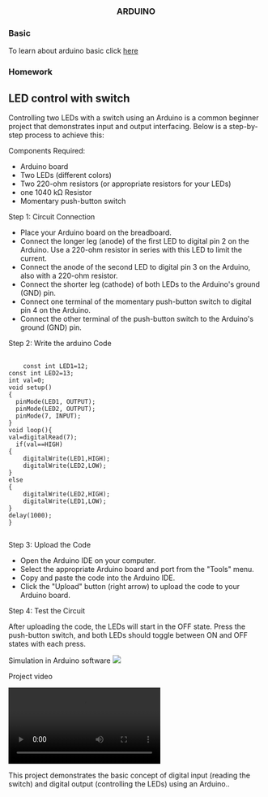 <h3 align="center">ARDUINO</h3>

### Basic
To learn about arduino basic click <a href="https://www.nexmaker.com/doc/5arduino/arduino_basic.html">here</a>

### Homework 
<h2>LED control with switch</h2>
Controlling two LEDs with a switch using an Arduino is a common beginner project that demonstrates input and output interfacing. Below is a step-by-step process to achieve this:

Components Required:

- Arduino board
- Two LEDs (different colors)<br>
- Two 220-ohm resistors (or appropriate resistors for your LEDs)
- one 1040 kΩ Resistor
- Momentary push-button switch

Step 1: Circuit Connection

- Place your Arduino board on the breadboard.
- Connect the longer leg (anode) of the first LED to digital pin 2 on the Arduino. Use a 220-ohm resistor in series with this LED to limit the current.
- Connect the anode of the second LED to digital pin 3 on the Arduino, also with a 220-ohm resistor.
- Connect the shorter leg (cathode) of both LEDs to the Arduino's ground (GND) pin.
- Connect one terminal of the momentary push-button switch to digital pin 4 on the Arduino.
- Connect the other terminal of the push-button switch to the Arduino's ground (GND) pin.

Step 2: Write the arduino Code
<pre>
    <Code>
    const int LED1=12;
const int LED2=13;
int val=0; 
void setup()
{ 
  pinMode(LED1, OUTPUT); 
  pinMode(LED2, OUTPUT); 
  pinMode(7, INPUT);     
}
void loop(){
val=digitalRead(7);
  if(val==HIGH)
{
    digitalWrite(LED1,HIGH);
    digitalWrite(LED2,LOW);
}
else
{ 
    digitalWrite(LED2,HIGH);
    digitalWrite(LED1,LOW);  
}
delay(1000);
}
    </code>
</pre>

Step 3: Upload the Code

- Open the Arduino IDE on your computer.
- Select the appropriate Arduino board and port from the "Tools" menu.
- Copy and paste the code into the Arduino IDE.
- Click the "Upload" button (right arrow) to upload the code to your Arduino board.

Step 4: Test the Circuit

After uploading the code, the LEDs will start in the OFF state. Press the push-button switch, and both LEDs should toggle between ON and OFF states with each press.
<br>

Simulation in Arduino software
<img src="img/arduino/ar_simulation.png">
<style>
video-container {
            text-align: center;
        }
        video {
            max-width: 100%;
            max-height: 100%;
        }

</style>
Project video
<div id="video-container">
        <video controls>
            <source src="video/video_arduino/ar_s_video.mp4" type="video/mp4">
        </video>
    </div>

This project demonstrates the basic concept of digital input (reading the switch) and digital output (controlling the LEDs) using an Arduino..
